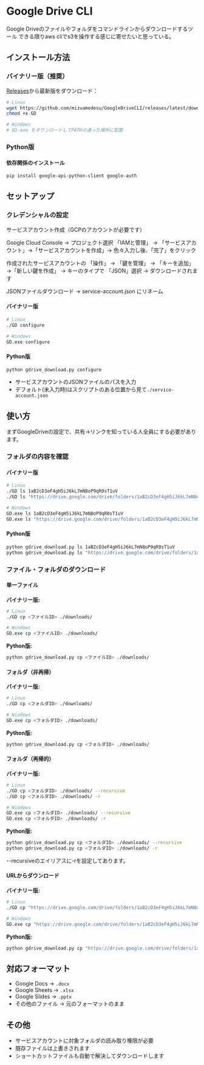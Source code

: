 # Google Drive CLI

Google Driveのファイルやフォルダをコマンドラインからダウンロードするツール
できる限りaws cliでs3を操作する感じに寄せたいと思っている。

## インストール方法

### バイナリー版（推奨）

[Releases](https://github.com/mizuamedesu/GoogleDriveCLI/releases)から最新版をダウンロード：

```bash
# Linux
wget https://github.com/mizuamedesu/GoogleDriveCLI/releases/latest/download/GD
chmod +x GD

# Windows
# GD.exe をダウンロードしてPATHの通った場所に配置
```

### Python版

#### 依存関係のインストール
```bash
pip install google-api-python-client google-auth
```

## セットアップ

### クレデンシャルの設定

サービスアカウント作成（GCPのアカウントが必要です）

Google Cloud Console → プロジェクト選択
「IAMと管理」 → 「サービスアカウント」→「サービスアカウントを作成」→ 色々入力し後、「完了」をクリック

作成されたサービスアカウントの
「操作」 → 「鍵を管理」 → 「キーを追加」→「新しい鍵を作成」
→ キーのタイプで 「JSON」選択 → ダウンロードされます

JSONファイルダウンロード → service-account.json にリネーム

#### バイナリー版
```bash
# Linux
./GD configure

# Windows
GD.exe configure
```

#### Python版
```bash
python gdrive_download.py configure
```

- サービスアカウントのJSONファイルのパスを入力
- デフォルト(未入力時)はスクリプトのある位置から見て`./service-account.json`

## 使い方

まずGoogleDriveの設定で、共有→リンクを知っている人全員にする必要があります。

### フォルダの内容を確認

#### バイナリー版
```bash
# Linux
./GD ls 1aB2cD3eF4gH5iJ6kL7mN8oP9qR0sT1uV
./GD ls "https://drive.google.com/drive/folders/1aB2cD3eF4gH5iJ6kL7mN8oP9qR0sT1uV"

# Windows
GD.exe ls 1aB2cD3eF4gH5iJ6kL7mN8oP9qR0sT1uV
GD.exe ls "https://drive.google.com/drive/folders/1aB2cD3eF4gH5iJ6kL7mN8oP9qR0sT1uV"
```

#### Python版
```bash
python gdrive_download.py ls 1aB2cD3eF4gH5iJ6kL7mN8oP9qR0sT1uV
python gdrive_download.py ls "https://drive.google.com/drive/folders/1aB2cD3eF4gH5iJ6kL7mN8oP9qR0sT1uV"
```

### ファイル・フォルダのダウンロード

#### 単一ファイル

**バイナリー版:**
```bash
# Linux
./GD cp <ファイルID> ./downloads/

# Windows
GD.exe cp <ファイルID> ./downloads/
```

**Python版:**
```bash
python gdrive_download.py cp <ファイルID> ./downloads/
```

#### フォルダ（非再帰）

**バイナリー版:**
```bash
# Linux
./GD cp <フォルダID> ./downloads/

# Windows
GD.exe cp <フォルダID> ./downloads/
```

**Python版:**
```bash
python gdrive_download.py cp <フォルダID> ./downloads/
```

#### フォルダ（再帰的）

**バイナリー版:**
```bash
# Linux
./GD cp <フォルダID> ./downloads/ --recursive
./GD cp <フォルダID> ./downloads/ -r

# Windows
GD.exe cp <フォルダID> ./downloads/ --recursive
GD.exe cp <フォルダID> ./downloads/ -r
```

**Python版:**
```bash
python gdrive_download.py cp <フォルダID> ./downloads/ --recursive
python gdrive_download.py cp <フォルダID> ./downloads/ -r
```

--recursiveのエイリアスに-rを設定してあります。

#### URLからダウンロード

**バイナリー版:**
```bash
# Linux
./GD cp "https://drive.google.com/drive/folders/1aB2cD3eF4gH5iJ6kL7mN8oP9qR0sT1uV" ./downloads/ --recursive

# Windows
GD.exe cp "https://drive.google.com/drive/folders/1aB2cD3eF4gH5iJ6kL7mN8oP9qR0sT1uV" ./downloads/ --recursive
```

**Python版:**
```bash
python gdrive_download.py cp "https://drive.google.com/drive/folders/1aB2cD3eF4gH5iJ6kL7mN8oP9qR0sT1uV" ./downloads/ --recursive
```

## 対応フォーマット

- Google Docs → `.docx`
- Google Sheets → `.xlsx`  
- Google Slides → `.pptx`
- その他のファイル → 元のフォーマットのまま

## その他

- サービスアカウントに対象フォルダの読み取り権限が必要
- 既存ファイルは上書きされます
- ショートカットファイルも自動で解決してダウンロードします